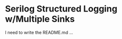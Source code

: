 # Serilog Structured Logging w/Multiple Sinks

I need to write the README.md ...
<!-- Playground working with Serilog and the structured logging it provides which sends the log data to Elasticsearch and we can then view with Kibana.

To run the demo;

- Execute `docker-compose up --build` from the root of the repo.
- Navigate to http://localhost:9200 to check Elasticsearch is up and running.
- Navigate to http://localhost:5601 to check Kibana is up and running.
- Navigate to http://localhost:5601/app/management/kibana/indexPatterns/create and create an Index pattern to match `logstash-...` and you should see the test data.

## Misc

`docker run -p 9200:9200 -p 9300:9300 -e "discovery.type=single-node" docker.elastic.co/elasticsearch/elasticsearch:7.10.0`
`docker run -p 9200:9200 -p 9300:9300 -e "discovery.type=single-node" elasticsearch:7.9.3`

## Resources

- https://github.com/serilog/serilog/wiki
- https://github.com/serilog/serilog-aspnetcore
- https://github.com/deadlydog/Sample.Serilog
- https://docs.microsoft.com/en-us/aspnet/core/fundamentals/logging/?view=aspnetcore-5.0
- https://softwareengineering.stackexchange.com/questions/312197/benefits-of-structured-logging-vs-basic-logging
- https://github.com/justeat/NLog.StructuredLogging.Json#best-practices
- https://github.com/serilog/serilog-sinks-elasticsearch -->
